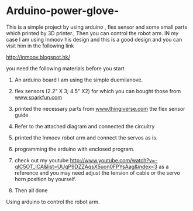 Arduino-power-glove-
====================
This is a simple project by using arduino , flex sensor and some small parts which printed by 3D printer., Then you can control the robot arm. IN my case I am using Inmoov his design and this is a good design and you can visit him in the following link

http://inmoov.blogspot.hk/

you need the following materials before you start
1) An arduino board I am using the simple duemilanove.

2) flex sensors (2.2" X 3; 4.5" X2) for which you can bought those from www.sparkfun.com

3) printed the necessary parts from www.thingiverse.com the flex sensor guide

4) Refer to the attached diagram and connected the circuitry

5) printed the Inmoov robot arm and connect the servos as is.

6) programming the arduino with enclosed program.

7) check out my youtube http://www.youtube.com/watch?v=-qlC5OT_ICA&list=UUqP9DZZAqsX5uon0FPYsAag&index=3
as a reference and you may need adjust the tension of cable or the servo horn position by yourself.

8) Then all done


Using arduino to control the robot arm.
